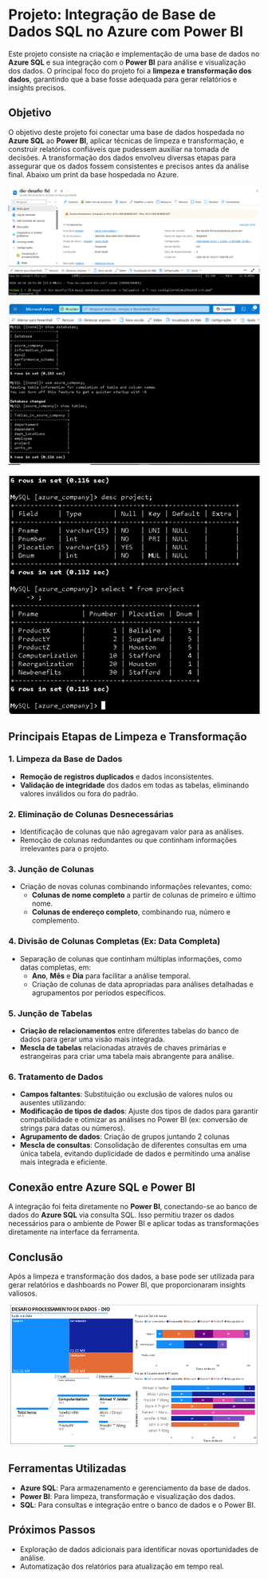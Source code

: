 # Projeto: Integração de Base de Dados SQL no Azure com Power BI

Este projeto consiste na criação e implementação de uma base de dados no **Azure SQL** e sua integração com o **Power BI** para análise e visualização dos dados. O principal foco do projeto foi a **limpeza e transformação dos dados**, garantindo que a base fosse adequada para gerar relatórios e insights precisos.

## Objetivo

O objetivo deste projeto foi conectar uma base de dados hospedada no **Azure SQL** ao **Power BI**, aplicar técnicas de limpeza e transformação, e construir relatórios confiáveis que pudessem auxiliar na tomada de decisões. A transformação dos dados envolveu diversas etapas para assegurar que os dados fossem consistentes e precisos antes da análise final.
Abaixo um print da base hospedada no Azure.

![Azure](./Images/Azure%20part1.PNG)

![Databases e Tabelas](./Images/Azure%20part2%20Databases%20%26%20Tables.PNG)

![Conteudo Tabela](./Images/Azure%20part3%20conteudo%20tabela.PNG)

## Principais Etapas de Limpeza e Transformação

### 1. Limpeza da Base de Dados
- **Remoção de registros duplicados** e dados inconsistentes.
- **Validação de integridade** dos dados em todas as tabelas, eliminando valores inválidos ou fora do padrão.

### 2. Eliminação de Colunas Desnecessárias
- Identificação de colunas que não agregavam valor para as análises.
- Remoção de colunas redundantes ou que continham informações irrelevantes para o projeto.

### 3. Junção de Colunas
- Criação de novas colunas combinando informações relevantes, como:
  - **Colunas de nome completo** a partir de colunas de primeiro e último nome.
  - **Colunas de endereço completo**, combinando rua, número e complemento.

### 4. Divisão de Colunas Completas (Ex: Data Completa)
- Separação de colunas que continham múltiplas informações, como datas completas, em:
  - **Ano**, **Mês** e **Dia** para facilitar a análise temporal.
  - Criação de colunas de data apropriadas para análises detalhadas e agrupamentos por períodos específicos.

### 5. Junção de Tabelas
- **Criação de relacionamentos** entre diferentes tabelas do banco de dados para gerar uma visão mais integrada.
- **Mescla de tabelas** relacionadas através de chaves primárias e estrangeiras para criar uma tabela mais abrangente para análise.

### 6. Tratamento de Dados
- **Campos faltantes**: Substituição ou exclusão de valores nulos ou ausentes utilizando:
- **Modificação de tipos de dados**: Ajuste dos tipos de dados para garantir compatibilidade e otimizar as análises no Power BI (ex: conversão de strings para datas ou números).
- **Agrupamento de dados**: Criação de grupos juntando 2 colunas
- **Mescla de consultas**: Consolidação de diferentes consultas em uma única tabela, evitando duplicidade de dados e permitindo uma análise mais integrada e eficiente.

## Conexão entre Azure SQL e Power BI

A integração foi feita diretamente no **Power BI**, conectando-se ao banco de dados do **Azure SQL** via consulta SQL. Isso permitiu trazer os dados necessários para o ambiente de Power BI e aplicar todas as transformações diretamente na interface da ferramenta.

## Conclusão

Após a limpeza e transformação dos dados, a base pode ser utilizada para gerar relatórios e dashboards no Power BI, que proporcionaram insights valiosos. 

![Relatório](./Power%20BI%20Relatorio.PNG)

## Ferramentas Utilizadas

- **Azure SQL**: Para armazenamento e gerenciamento da base de dados.
- **Power BI**: Para limpeza, transformação e visualização dos dados.
- **SQL**: Para consultas e integração entre o banco de dados e o Power BI.

## Próximos Passos

- Exploração de dados adicionais para identificar novas oportunidades de análise.
- Automatização dos relatórios para atualização em tempo real.
